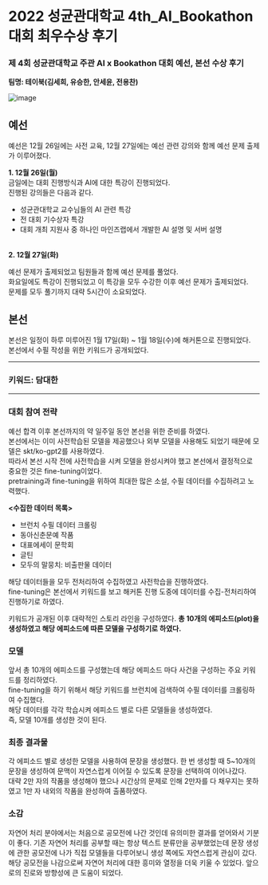 # 2022 성균관대학교 4th_AI_Bookathon 대회 최우수상 후기

### 제 4회 성균관대학교 주관 AI x Bookathon 대회 예선, 본선 수상 후기    
<B>팀명: 테이북(김세희, 유승한, 안세윤, 전용찬)</b>


![image](https://user-images.githubusercontent.com/109735494/215828705-8da4306a-38e9-4204-9719-15e31b88de07.png)

## 예선
예선은 12월 26일에는 사전 교육, 12월 27일에는 예선 관련 강의와 함께 예선 문제 출제가 이루어졌다.

<b>1. 12월 26일(월)</b>   
금일에는 대회 진행방식과 AI에 대한 특강이 진행되었다.    
진행된 강의들은 다음과 같다.
- 성균관대학교 교수님들의 AI 관련 특강
- 전 대회 기수상자 특강
- 대회 개최 지원사 중 하나인 마인즈랩에서 개발한 AI 설명 및 서버 설명

<br> 
<b>2. 12월 27일(화)</b>      
      
예선 문제가 출제되었고 팀원들과 함께 예선 문제를 풀었다.     
화요일에도 특강이 진행되었고 이 특강을 모두 수강한 이후 예선 문제가 출제되었다.         
문제를 모두 풀기까지 대략 5시간이 소요되었다.    

## 본선
본선은 일정이 하루 미루어진 1월 17일(화) ~ 1월 18일(수)에 해커톤으로 진행되었다.        
본선에서 수필 작성을 위한 키워드가 공개되었다.

------------------
### 키워드: 담대한
------------------

### 대회 참여 전략
예선 합격 이후 본선까지의 약 일주일 동안 본선을 위한 준비를 하였다.      
본선에서는 이미 사전학습된 모델을 제공했으나 외부 모델을 사용해도 되었기 때문에 모델은 skt/ko-gpt2를 사용하였다.    
따라서 본선 시작 전에 사전학습을 시켜 모델을 완성시켜야 했고 본선에서 결정적으로 중요한 것은 fine-tuning이었다.      
pretraining과 fine-tuning을 위하여 최대한 많은 소설, 수필 데이터를 수집하려고 노력했다. 

<b><수집한 데이터 목록></b>
- 브런치 수필 데이터 크롤링
- 동아신춘문예 작품
- 대표에세이 문학회
- 글틴
- 모두의 말뭉치: 비출판물 데이터

해당 데이터들을 모두 전처리하여 수집하였고 사전학습을 진행하였다.    
fine-tuning은 본선에서 키워드를 보고 해커톤 진행 도중에 데이터를 수집-전처리하여 진행하기로 하였다.     

키워드가 공개된 이후 대략적인 스토리 라인을 구성하였다. <b>총 10개의 에피소드(plot)을 생성하였고 해당 에피소드에 따른 모델을 구성하기로 하였다.</b>

### 모델
앞서 총 10개의 에피소드를 구성했는데 해당 에피소드 마다 사건을 구성하는 주요 키워드를 정리하였다.          
fine-tuning을 하기 위해서 해당 키워드를 브런치에 검색하여 수필 데이터를 크롤링하여 수집했다.          
해당 데이터를 각각 학습시켜 에피소드 별로 다른 모델들을 생성하였다.       
즉, 모델 10개를 생성한 것이 된다.            

### 최종 결과물
각 에피소드 별로 생성한 모델을 사용하여 문장을 생성했다. 한 번 생성할 때 5~10개의 문장을 생성하여 문맥이 자연스럽게 이어질 수 있도록 
문장을 선택하여 이어나갔다.    
대략 2만 자의 작품을 생성해야 했으나 시간상의 문제로 인해 2만자를 다 채우지는 못하였고 1만 자 내외의 작품을 완성하여 출품하였다.


### 소감
자연어 처리 분야에서는 처음으로 공모전에 나간 것인데 유의미한 결과를 얻어와서 기분이 좋다. 기존 자연어 처리를 공부할 때는 항상 텍스트 분류만을 공부했었는데
문장 생성에 관한 공모전에 나가 직접 모델들을 다루어보니 생성 쪽에도 자연스럽게 관심이 갔다. 해당 공모전을 나감으로써 자연어 처리에 대한 흥미와 열정을 더욱 키울 수 있었다. 앞으로의 진로와 방향성에 큰 도움이 되었다.
